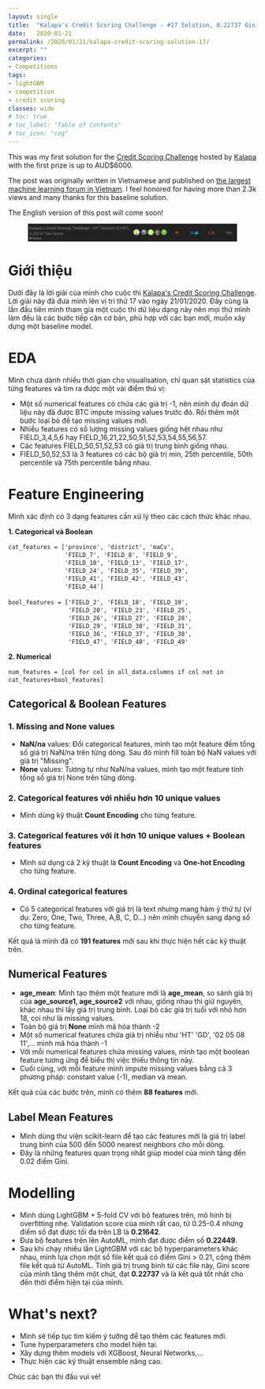 ```yaml
---
layout: single
title:  "Kalapa's Credit Scoring Challenge - #17 Solution, 0.22737 Gini Score"
date:   2020-01-21
permalink: /2020/01/21/kalapa-credit-scoring-solution-17/
excerpt: ""
categories: 
- Competitions
tags:
- lightGBM
- competition
- credit scoring
classes: wide
# toc: true
# toc_label: "Table of Contents"
# toc_icon: "cog"
---
```


<div class="notice--info">

This was my first solution for the <a href="https://challenge.kalapa.vn/">Credit Scoring Challenge</a> hosted by <a href="https://kalapa.vn/en/home-en/">Kalapa</a> with the first prize is up to AUD$6000. 

The post was originally written in Vietnamese and published on <a href="https://forum.machinelearningcoban.com/t/kalapas-credit-scoring-challenge-17-solution-21-01-0-22737-gini-score/7071"> the largest machine learning forum in Vietnam</a>. I feel honored for having more than 2.3k views and many thanks for this baseline solution.

The English version of this post will come soon!

<figure>
	<img src="https://github.com/datasciblog/datasciblog.github.io/blob/master/_posts/images/2020-01-21-kalapa-credit-scoring-solution-17/0.png?raw=true">
</figure>

</div>


# Giới thiệu
Dưới đây là lời giải của mình cho cuộc thi [Kalapa's Credit Scoring Challenge](https://challenge.kalapa.vn/regulations.html). Lời giải này đã đưa mình lên vị trí thứ 17 vào ngày 21/01/2020. Đây cũng là lần đầu tiên mình tham gia một cuộc thi dữ liệu dạng này nên mọi thứ mình làm đều là các bước tiếp cận cơ bản, phù hợp với các bạn mới, muốn xây dựng một baseline model.

# EDA
Mình chưa dành nhiều thời gian cho visualisation, chỉ quan sát statistics của từng features và tìm ra được một vài điểm thú vị:
- Một số numerical features có chứa các giá trị -1, nên mình dự đoán dữ liệu này đã được BTC impute missing values trước đó. Rồi thêm một bước loại bỏ để tạo missing values mới. 
- Nhiều features có số lượng missing values giống hệt nhau như FIELD_3,4,5,6 hay FIELD_16,21,22,50,51,52,53,54,55,56,57. 
- Các features FIELD_50,51,52,53 có giá trị trung bình giống nhau.
- FIELD_50,52,53 là 3 features có các bộ giá trị min, 25th percentile, 50th percentile và 75th percentile bằng nhau.

# Feature Engineering

Mình xác định có 3 dạng features cần xử lý theo các cách thức khác nhau.

**1. Categorical và Boolean**

    cat_features = ['province', 'district', 'maCv',
                    'FIELD_7', 'FIELD_8', 'FIELD_9',
                    'FIELD_10', 'FIELD_13', 'FIELD_17', 
                    'FIELD_24', 'FIELD_35', 'FIELD_39', 
                    'FIELD_41', 'FIELD_42', 'FIELD_43', 
                    'FIELD_44']
    
    bool_features = ['FIELD_2', 'FIELD_18', 'FIELD_19', 
                     'FIELD_20', 'FIELD_23', 'FIELD_25', 
                     'FIELD_26', 'FIELD_27', 'FIELD_28', 
                     'FIELD_29', 'FIELD_30', 'FIELD_31', 
                     'FIELD_36', 'FIELD_37', 'FIELD_38', 
                     'FIELD_47', 'FIELD_48', 'FIELD_49'

**2. Numerical**

    num_features = [col for col in all_data.columns if col not in cat_features+bool_features]

## Categorical & Boolean Features

### 1. Missing and None values

- **NaN/na** values: Đối categorical features, mình tạo một feature đếm tổng số giá trị NaN/na trên từng dòng. Sau đó mình fill toàn bộ NaN values với giá trị "Missing".
- **None** values: Tương tự như NaN/na values, mình tạo một feature tính tổng số giá trị None trên từng dòng.

### 2. Categorical features với nhiều hơn 10 unique values

- Mình dùng kỹ thuật **Count Encoding** cho từng feature.

### 3. Categorical features với ít hơn 10 unique values + Boolean features

- Mình sử dụng cả 2 kỹ thuật là **Count Encoding** và **One-hot Encoding** cho từng feature.

### 4. Ordinal categorical features

- Có 5 categorical features với giá trị là text nhưng mang hàm ý thứ tự (ví dụ: Zero, One, Two, Three, A,B, C, D...) nên mình chuyển sang dạng số cho từng feature.

Kết quả là mình đã có **191 features** mới sau khi thực hiện hết các kỹ thuật trên.

## Numerical Features

- **age_mean**: Mình tạo thêm một feature mới là **age_mean**, so sánh giá trị của **age_source1, age_source2** với nhau, giống nhau thì giữ nguyên, khác nhau thì lấy giá trị trung bình. Loại bỏ các giá trị tuổi với nhỏ hơn 18, coi như là missing values.
- Toàn bộ giá trị **None** mình mã hóa thành -2
- Một số numerical features chứa giá trị nhiễu như 'HT' 'GD', '02 05 08 11',... mình mã hóa thành -1
- Với mỗi numerical features chứa missing values, mình tạo một boolean feature tương ứng để biểu thị việc thiếu thông tin này.
- Cuối cùng, với mỗi feature mình impute missing values bằng cả 3 phương pháp: constant value (-1), median và mean.

Kết quả của các bước trên, mình có thêm **88 features** mới.

## Label Mean Features

- Mình dùng thư viện scikit-learn để tạo các features mới là giá trị label trung bình của 500 đến 5000 nearest neighbors cho mỗi dòng.
- Đây là những features quan trọng nhất giúp model của mình tăng đến 0.02 điểm Gini.

# Modelling

- Mình dùng LightGBM + 5-fold CV với bộ features trên, mô hinh bị overfitting nhẹ. Validation score của mình rất cao, từ 0.25-0.4 nhưng điểm số đạt được tối đa trên LB là **0.21642**.
- Đưa bộ features trên lên AutoML, mình đạt được điểm số **0.22449**.
- Sau khi chạy nhiều lần LightGBM với các bộ hyperparameters khác nhau, mình lựa chọn một số file kết quả có điểm Gini > 0.21, cộng thêm file kết quả từ AutoML. Tính giá trị trung bình từ các file này, Gini score của mình tăng thêm một chút, đạt **0.22737** và là kết quả tốt nhất cho đến thời điểm hiện tại của mình.

# What's next?
- Mình sẽ tiếp tục tìm kiếm ý tưởng để tạo thêm các features mới.
- Tune hyperparameters cho model hiện tại. 
- Xây dựng thêm models với XGBoost, Neural Networks,...
- Thực hiện các kỹ thuật ensemble nâng cao.

Chúc các bạn thi đấu vui vẻ!